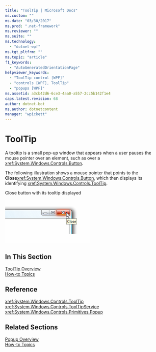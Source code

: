 ```yaml
---
title: "ToolTip | Microsoft Docs"
ms.custom: ""
ms.date: "03/30/2017"
ms.prod: ".net-framework"
ms.reviewer: ""
ms.suite: ""
ms.technology: 
  - "dotnet-wpf"
ms.tgt_pltfrm: ""
ms.topic: "article"
f1_keywords: 
  - "AutoGeneratedOrientationPage"
helpviewer_keywords: 
  - "ToolTip control [WPF]"
  - "controls [WPF], ToolTip"
  - "popups [WPF]"
ms.assetid: a3cb42d6-6ce3-4aa0-a557-2cc5b142f1e4
caps.latest.revision: 68
author: dotnet-bot
ms.author: dotnetcontent
manager: "wpickett"
---
```

# ToolTip
A tooltip is a small pop-up window that appears when a user pauses the mouse pointer over an element, such as over a <xref:System.Windows.Controls.Button>.  
  
 The following illustration shows a mouse pointer that points to the **Close**<xref:System.Windows.Controls.Button>, which then displays its identifying <xref:System.Windows.Controls.ToolTip>.  
  
 Close button with its tooltip displayed  
  
 ![ToolTip screen shot](../../../../docs/framework/wpf/controls/media/ss-ctl-tooltip.png "SS_CTL_tooltip")  
  
## In This Section  
 [ToolTip Overview](../../../../docs/framework/wpf/controls/tooltip-overview.md)  
  [How-to Topics](../../../../docs/framework/wpf/controls/tooltip-how-to-topics.md)  
  
## Reference  
 <xref:System.Windows.Controls.ToolTip>  
  <xref:System.Windows.Controls.ToolTipService>  
  <xref:System.Windows.Controls.Primitives.Popup>  
  
## Related Sections  
 [Popup Overview](../../../../docs/framework/wpf/controls/popup-overview.md)  
  [How-to Topics](../../../../docs/framework/wpf/controls/popup-how-to-topics.md)